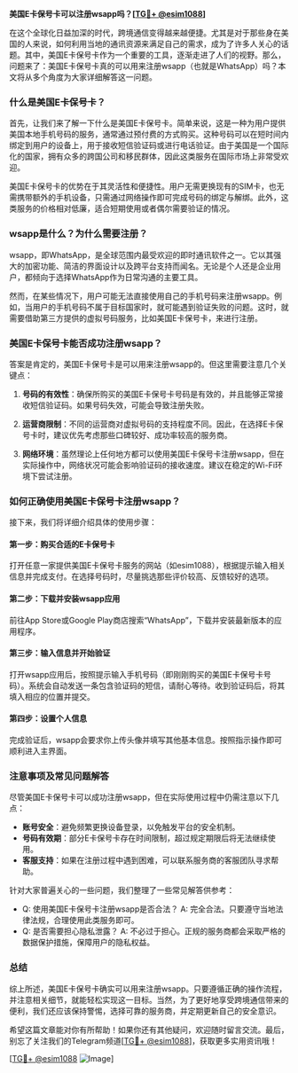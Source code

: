 **美国E卡保号卡可以注册wsapp吗？[[TG💪+ @esim1088](https://t.me/s/esim1088)]**

在这个全球化日益加深的时代，跨境通信变得越来越便捷。尤其是对于那些身在美国的人来说，如何利用当地的通讯资源来满足自己的需求，成为了许多人关心的话题。其中，美国E卡保号卡作为一个重要的工具，逐渐走进了人们的视野。那么，问题来了：美国E卡保号卡真的可以用来注册wsapp（也就是WhatsApp）吗？本文将从多个角度为大家详细解答这一问题。

### 什么是美国E卡保号卡？

首先，让我们来了解一下什么是美国E卡保号卡。简单来说，这是一种为用户提供美国本地手机号码的服务，通常通过预付费的方式购买。这种号码可以在短时间内绑定到用户的设备上，用于接收短信验证码或进行电话验证。由于美国是一个国际化的国家，拥有众多的跨国公司和移民群体，因此这类服务在国际市场上非常受欢迎。

美国E卡保号卡的优势在于其灵活性和便捷性。用户无需更换现有的SIM卡，也无需携带额外的手机设备，只需通过网络操作即可完成号码的绑定与解绑。此外，这类服务的价格相对低廉，适合短期使用或者偶尔需要验证的情况。

### wsapp是什么？为什么需要注册？

wsapp，即WhatsApp，是全球范围内最受欢迎的即时通讯软件之一。它以其强大的加密功能、简洁的界面设计以及跨平台支持而闻名。无论是个人还是企业用户，都倾向于选择WhatsApp作为日常沟通的主要工具。

然而，在某些情况下，用户可能无法直接使用自己的手机号码来注册wsapp。例如，当用户的手机号码不属于目标国家时，就可能遇到验证失败的问题。这时，就需要借助第三方提供的虚拟号码服务，比如美国E卡保号卡，来进行注册。

### 美国E卡保号卡能否成功注册wsapp？

答案是肯定的，美国E卡保号卡是可以用来注册wsapp的。但这里需要注意几个关键点：

1. **号码的有效性**：确保所购买的美国E卡保号卡号码是有效的，并且能够正常接收短信验证码。如果号码失效，可能会导致注册失败。
   
2. **运营商限制**：不同的运营商对虚拟号码的支持程度不同。因此，在选择E卡保号卡时，建议优先考虑那些口碑较好、成功率较高的服务商。

3. **网络环境**：虽然理论上任何地方都可以使用美国E卡保号卡注册wsapp，但在实际操作中，网络状况可能会影响验证码的接收速度。建议在稳定的Wi-Fi环境下尝试注册。

### 如何正确使用美国E卡保号卡注册wsapp？

接下来，我们将详细介绍具体的使用步骤：

#### 第一步：购买合适的E卡保号卡

打开任意一家提供美国E卡保号卡服务的网站（如esim1088），根据提示输入相关信息并完成支付。在选择号码时，尽量挑选那些评价较高、反馈较好的选项。

#### 第二步：下载并安装wsapp应用

前往App Store或Google Play商店搜索“WhatsApp”，下载并安装最新版本的应用程序。

#### 第三步：输入信息并开始验证

打开wsapp应用后，按照提示输入手机号码（即刚刚购买的美国E卡保号卡号码）。系统会自动发送一条包含验证码的短信，请耐心等待。收到验证码后，将其填入相应的位置并提交。

#### 第四步：设置个人信息

完成验证后，wsapp会要求你上传头像并填写其他基本信息。按照指示操作即可顺利进入主界面。

### 注意事项及常见问题解答

尽管美国E卡保号卡可以成功注册wsapp，但在实际使用过程中仍需注意以下几点：

- **账号安全**：避免频繁更换设备登录，以免触发平台的安全机制。
- **号码有效期**：部分E卡保号卡存在时间限制，超过规定期限后将无法继续使用。
- **客服支持**：如果在注册过程中遇到困难，可以联系服务商的客服团队寻求帮助。

针对大家普遍关心的一些问题，我们整理了一些常见解答供参考：
- Q: 使用美国E卡保号卡注册wsapp是否合法？
   A: 完全合法。只要遵守当地法律法规，合理使用此类服务即可。
- Q: 是否需要担心隐私泄露？
   A: 不必过于担心。正规的服务商都会采取严格的数据保护措施，保障用户的隐私权益。

### 总结

综上所述，美国E卡保号卡确实可以用来注册wsapp。只要遵循正确的操作流程，并注意相关细节，就能轻松实现这一目标。当然，为了更好地享受跨境通信带来的便利，我们还应该保持警惕，选择可靠的服务商，并定期更新自己的安全意识。

希望这篇文章能对你有所帮助！如果你还有其他疑问，欢迎随时留言交流。最后，别忘了关注我们的Telegram频道[[TG💪+ @esim1088](https://t.me/s/esim1088)]，获取更多实用资讯哦！

[[TG💪+ @esim1088](https://t.me/s/esim1088) ![Image](https://i.postimg.cc/4NQfJmqS/Snipaste-2025-05-13-00-14-12.png)]